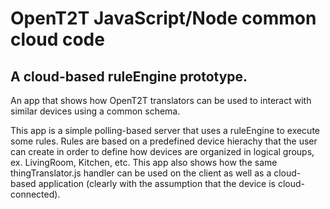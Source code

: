 # OpenT2T JavaScript/Node common cloud code

## A cloud-based ruleEngine prototype.
An app that shows how OpenT2T translators can be used to interact with similar devices using a common schema.

This app is a simple polling-based server that uses a ruleEngine to execute some rules. Rules are based on a predefined device hierachy that the user can create in order to define how devices are organized in logical groups, ex. LivingRoom, Kitchen, etc. This app also shows how the same thingTranslator.js handler can be used on the client as well as a cloud-based application (clearly with the assumption that the device is cloud-connected).
